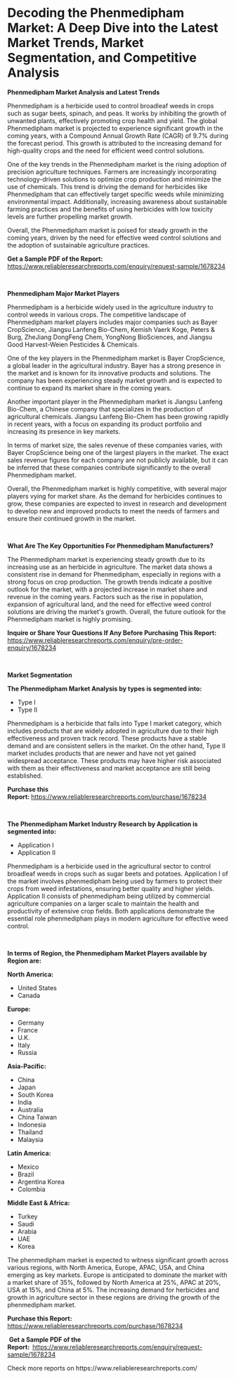 <p><h1>Decoding the Phenmedipham Market: A Deep Dive into the Latest Market Trends, Market Segmentation, and Competitive Analysis</h1></p><p><strong>Phenmedipham Market Analysis and Latest Trends</strong></p>
<p><p>Phenmedipham is a herbicide used to control broadleaf weeds in crops such as sugar beets, spinach, and peas. It works by inhibiting the growth of unwanted plants, effectively promoting crop health and yield. The global Phenmedipham market is projected to experience significant growth in the coming years, with a Compound Annual Growth Rate (CAGR) of 9.7% during the forecast period. This growth is attributed to the increasing demand for high-quality crops and the need for efficient weed control solutions.</p><p>One of the key trends in the Phenmedipham market is the rising adoption of precision agriculture techniques. Farmers are increasingly incorporating technology-driven solutions to optimize crop production and minimize the use of chemicals. This trend is driving the demand for herbicides like Phenmedipham that can effectively target specific weeds while minimizing environmental impact. Additionally, increasing awareness about sustainable farming practices and the benefits of using herbicides with low toxicity levels are further propelling market growth.</p><p>Overall, the Phenmedipham market is poised for steady growth in the coming years, driven by the need for effective weed control solutions and the adoption of sustainable agriculture practices.</p></p>
<p><strong>Get a Sample PDF of the Report:&nbsp;</strong> <a href="https://www.reliableresearchreports.com/enquiry/request-sample/1678234">https://www.reliableresearchreports.com/enquiry/request-sample/1678234</a></p>
<p>&nbsp;</p>
<p><strong>Phenmedipham Major Market Players</strong></p>
<p><p>Phenmedipham is a herbicide widely used in the agriculture industry to control weeds in various crops. The competitive landscape of Phenmedipham market players includes major companies such as Bayer CropScience, Jiangsu Lanfeng Bio-Chem, Kemish Vaerk Koge, Peters & Burg, ZheJiang DongFeng Chem, YongNong BioSciences, and Jiangsu Good Harvest-Weien Pesticides & Chemicals.</p><p>One of the key players in the Phenmedipham market is Bayer CropScience, a global leader in the agricultural industry. Bayer has a strong presence in the market and is known for its innovative products and solutions. The company has been experiencing steady market growth and is expected to continue to expand its market share in the coming years.</p><p>Another important player in the Phenmedipham market is Jiangsu Lanfeng Bio-Chem, a Chinese company that specializes in the production of agricultural chemicals. Jiangsu Lanfeng Bio-Chem has been growing rapidly in recent years, with a focus on expanding its product portfolio and increasing its presence in key markets.</p><p>In terms of market size, the sales revenue of these companies varies, with Bayer CropScience being one of the largest players in the market. The exact sales revenue figures for each company are not publicly available, but it can be inferred that these companies contribute significantly to the overall Phenmedipham market.</p><p>Overall, the Phenmedipham market is highly competitive, with several major players vying for market share. As the demand for herbicides continues to grow, these companies are expected to invest in research and development to develop new and improved products to meet the needs of farmers and ensure their continued growth in the market.</p></p>
<p>&nbsp;</p>
<p><strong>What Are The Key Opportunities For Phenmedipham Manufacturers?</strong></p>
<p><p>The Phenmedipham market is experiencing steady growth due to its increasing use as an herbicide in agriculture. The market data shows a consistent rise in demand for Phenmedipham, especially in regions with a strong focus on crop production. The growth trends indicate a positive outlook for the market, with a projected increase in market share and revenue in the coming years. Factors such as the rise in population, expansion of agricultural land, and the need for effective weed control solutions are driving the market's growth. Overall, the future outlook for the Phenmedipham market is highly promising.</p></p>
<p><strong>Inquire or Share Your Questions If Any Before Purchasing This Report:</strong> <a href="https://www.reliableresearchreports.com/enquiry/pre-order-enquiry/1678234">https://www.reliableresearchreports.com/enquiry/pre-order-enquiry/1678234</a></p>
<p>&nbsp;</p>
<p><strong>Market Segmentation</strong></p>
<p><strong>The Phenmedipham Market Analysis by types is segmented into:</strong></p>
<p><ul><li>Type I</li><li>Type II</li></ul></p>
<p><p>Phenmedipham is a herbicide that falls into Type I market category, which includes products that are widely adopted in agriculture due to their high effectiveness and proven track record. These products have a stable demand and are consistent sellers in the market. On the other hand, Type II market includes products that are newer and have not yet gained widespread acceptance. These products may have higher risk associated with them as their effectiveness and market acceptance are still being established.</p></p>
<p><strong>Purchase this Report:&nbsp;</strong><a href="https://www.reliableresearchreports.com/purchase/1678234">https://www.reliableresearchreports.com/purchase/1678234</a></p>
<p>&nbsp;</p>
<p><strong>The Phenmedipham Market Industry Research by Application is segmented into:</strong></p>
<p><ul><li>Application I</li><li>Application II</li></ul></p>
<p><p>Phenmedipham is a herbicide used in the agricultural sector to control broadleaf weeds in crops such as sugar beets and potatoes. Application I of the market involves phenmedipham being used by farmers to protect their crops from weed infestations, ensuring better quality and higher yields. Application II consists of phenmedipham being utilized by commercial agriculture companies on a larger scale to maintain the health and productivity of extensive crop fields. Both applications demonstrate the essential role phenmedipham plays in modern agriculture for effective weed control.</p></p>
<p>&nbsp;</p>
<p><strong>In terms of Region, the Phenmedipham Market Players available by Region are:</strong></p>
<p>
    <p> <strong> North America: </strong>
        <ul>
            <li>United States</li>
            <li>Canada</li>
        </ul>
        </p> 
    <p> <strong> Europe: </strong>
        <ul>
            <li>Germany</li>
            <li>France</li>
            <li>U.K.</li>
            <li>Italy</li>
            <li>Russia</li>
        </ul>
        </p> 
    <p> <strong> Asia-Pacific: </strong>
        <ul>
            <li>China</li>
            <li>Japan</li>
            <li>South Korea</li>
            <li>India</li>
            <li>Australia</li>
            <li>China Taiwan</li>
            <li>Indonesia</li>
            <li>Thailand</li>
            <li>Malaysia</li>
        </ul>
        </p> 
    <p> <strong> Latin America: </strong>
        <ul>
            <li>Mexico</li>
            <li>Brazil</li>
            <li>Argentina Korea</li>
            <li>Colombia</li>
        </ul>
        </p> 
    <p> <strong> Middle East & Africa: </strong>
        <ul>
            <li>Turkey</li>
            <li>Saudi</li>
            <li>Arabia</li>
            <li>UAE</li>
            <li>Korea</li>
        </ul>
    </p>
    </p>
<p><p>The phenmedipham market is expected to witness significant growth across various regions, with North America, Europe, APAC, USA, and China emerging as key markets. Europe is anticipated to dominate the market with a market share of 35%, followed by North America at 25%, APAC at 20%, USA at 15%, and China at 5%. The increasing demand for herbicides and growth in agriculture sector in these regions are driving the growth of the phenmedipham market.</p></p>
<p><strong>Purchase this Report: </strong><a href="https://www.reliableresearchreports.com/purchase/1678234">https://www.reliableresearchreports.com/purchase/1678234</a></p>
<p>&nbsp;<strong>Get a Sample PDF of the Report:&nbsp;&nbsp;</strong><a href="https://www.reliableresearchreports.com/enquiry/request-sample/1678234">https://www.reliableresearchreports.com/enquiry/request-sample/1678234</a></p>
<p><strong></strong></p>
<p>Check more reports on https://www.reliableresearchreports.com/</p>